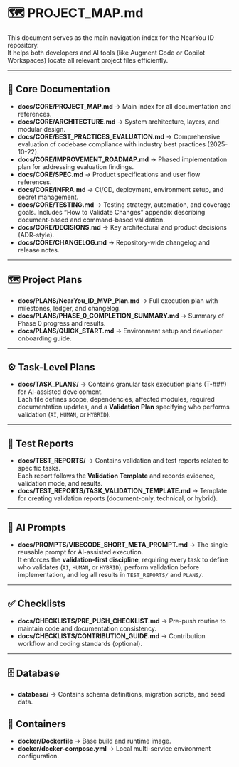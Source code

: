 # 🗺️ PROJECT_MAP.md

This document serves as the main navigation index for the NearYou ID repository.  
It helps both developers and AI tools (like Augment Code or Copilot Workspaces) locate all relevant project files efficiently.

---

## 📘 Core Documentation
- **docs/CORE/PROJECT_MAP.md** → Main index for all documentation and references.
- **docs/CORE/ARCHITECTURE.md** → System architecture, layers, and modular design.
- **docs/CORE/BEST_PRACTICES_EVALUATION.md** → Comprehensive evaluation of codebase compliance with industry best practices (2025-10-22).
- **docs/CORE/IMPROVEMENT_ROADMAP.md** → Phased implementation plan for addressing evaluation findings.
- **docs/CORE/SPEC.md** → Product specifications and user flow references.
- **docs/CORE/INFRA.md** → CI/CD, deployment, environment setup, and secret management.
- **docs/CORE/TESTING.md** → Testing strategy, automation, and coverage goals.
  Includes “How to Validate Changes” appendix describing document-based and command-based validation.
- **docs/CORE/DECISIONS.md** → Key architectural and product decisions (ADR-style).
- **docs/CORE/CHANGELOG.md** → Repository-wide changelog and release notes.

---

## 🗺️ Project Plans
- **docs/PLANS/NearYou_ID_MVP_Plan.md** → Full execution plan with milestones, ledger, and changelog.
- **docs/PLANS/PHASE_0_COMPLETION_SUMMARY.md** → Summary of Phase 0 progress and results.
- **docs/PLANS/QUICK_START.md** → Environment setup and developer onboarding guide.

---

## ⚙️ Task-Level Plans
- **docs/TASK_PLANS/** → Contains granular task execution plans (T-###) for AI-assisted development.  
  Each file defines scope, dependencies, affected modules, required documentation updates, and a **Validation Plan** specifying who performs validation (`AI`, `HUMAN`, or `HYBRID`).

---

## 🧪 Test Reports
- **docs/TEST_REPORTS/** → Contains validation and test reports related to specific tasks.  
  Each report follows the **Validation Template** and records evidence, validation mode, and results.
- **docs/TEST_REPORTS/TASK_VALIDATION_TEMPLATE.md** → Template for creating validation reports (document-only, technical, or hybrid).

---

## 🤖 AI Prompts
- **docs/PROMPTS/VIBECODE_SHORT_META_PROMPT.md** → The single reusable prompt for AI-assisted execution.  
  It enforces the **validation-first discipline**, requiring every task to define who validates (`AI`, `HUMAN`, or `HYBRID`), perform validation before implementation, and log all results in `TEST_REPORTS/` and `PLANS/`.

---

## ✅ Checklists
- **docs/CHECKLISTS/PRE_PUSH_CHECKLIST.md** → Pre-push routine to maintain code and documentation consistency.
- **docs/CHECKLISTS/CONTRIBUTION_GUIDE.md** → Contribution workflow and coding standards (optional).

---

## 🗄 Database
- **database/** → Contains schema definitions, migration scripts, and seed data.

## 🐳 Containers
- **docker/Dockerfile** → Base build and runtime image.
- **docker/docker-compose.yml** → Local multi-service environment configuration.